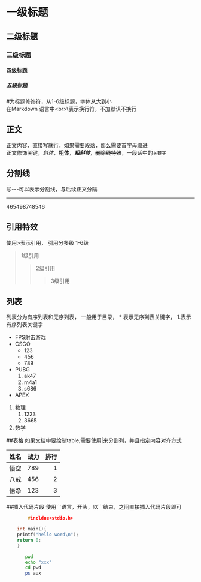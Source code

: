 # 一级标题
## 二级标题
### 三级标题
#### 四级标题
##### 五级标题

  \#为标题修饰符，从1-6级标题，字体从大到小<br>
  在Markdown 语言中\<br>\表示换行符，不加默认不换行<br>

## 正文
  正文内容，直接写就行，如果需要段落，那么需要首字母缩进<br>
  正文修饰关键，*斜体*，**粗体**，***粗斜体***，~~删除线特效~~，一段话中的`关键字`<br>

## 分割线
  写\-\-\-可以表示分割线，与后续正文分隔

---
465498748546

## 引用特效

  使用\>表示引用， 引用分多级 1-6级
> 1级引用
>> 2级引用
>>> 3级引用

## 列表
  列表分为有序列表和无序列表， 一般用于目录， \* 表示无序列表关键字， 1.表示有序列表关键字

* FPS射击游戏
 * CSGO
   * 123
   * 456
   * 789
 * PUBG
   1. ak47
   2. m4a1
   3. s686
 * APEX

 1. 物理
    1. 1223
    2. 3665
 2. 数学

##表格
  如果文档中要绘制table,需要使用|来分割列，并且指定内容对齐方式

|姓名|战力|排行|
--|:--|--:|
|悟空|789|1|
|八戒|456|2|
|悟净|123|3|

##插入代码片段
  使用\`\`\`语言，开头，以\`\`\`结束，之间直接插入代码片段即可
```c
        #incldue<stdio.h>

	int main(){
	printf("hello word\n");
	return 0;
	}
```

```bash
       pwd
       echo "xxx"
       cd pwd
       ps aux
```

